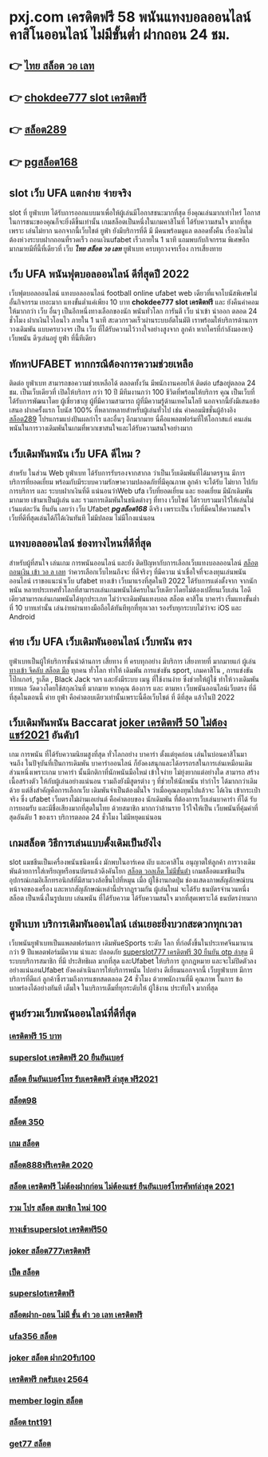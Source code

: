 # pxj.com เครดิตฟรี 58 พนันแทงบอลออนไลน์  คาสิโนออนไลน์ ไม่มีขั้นต่ำ  ฝากถอน 24 ชม.

## 👉 [ไทย สล็อต วอ เลท](https://member.mabet.net/?action=login)
## 👉 [chokdee777 slot เครดิตฟรี](https://member.mabet.net/?action=login)
## 👉 [สล็อต289](https://bio.link/tisawago)
## 👉 [pgสล็อต168](https://mabet.net/credit-free-50/)

##  slot  เว็บ UFA แตกง่าย จ่ายจริง

 slot ที่ ยูฟ่าเบท   ได้รับการออกแบบมาเพื่อให้ผู้เล่นมีโอกาสชนะมากที่สุด ยิ่งคุณเล่นมากเท่าไหร่ โอกาสในการชนะของคุณก็จะยิ่งดีขึ้นเท่านั้น  เกมสล็อตเป็นหนึ่งในเกมคาสิโนที่  ได้รับความสนใจ มากที่สุดเพราะ เล่นไม่ยาก  นอกจากนี้เว็บไชต์  ยูฟ่า ยังมีบริการที่ดี มี มีคนพร้อมดูแล ตลอดทั้งคืน  เรื่องเงินไม่ต้องห่วงระบบฝากถอนที่รวดเร็ว   ถอนเงินufabet  เร็วภายใน 1 นาที แถมพบกับกิจกรรม  พิเศษอีกมากมายมีที่นี้ที่เดียวที่ เว็บ ***ไทย สล็อต วอ เลท*** ยูฟ่าเบท   ครบทุกวงจรเรื่อง การเสี่ยงทาย


## เว็บ UFA พนันฟุตบอลออนไลน์    ดีที่สุดปี 2022

เว็บฟุตบอลออนไลน์ แทงบอลออนไลน์ football online   ufabet   web เดียวที่แจกโบนัสพิเศษไม่อั้นกิจกรรม  เยอะมาก แทงขั้นต่ำแค่เพียง 10 บาท **chokdee777 slot เครดิตฟรี** และ ยังคืนค่าคอมให้มากกว่า เว็บ อื่นๆ เป็นอีกหนึ่งทางเลือกของนัก พนันทั่วโลก การันตี เว็บ  นำเข้า   นำออก  ตลอด 24 ชั่วโมง   ฝากเงินไวโอนไว ภายใน 1 นาที สะดวกรวดเร็วผ่านระบบอัตโนมัติ เราพร้อมให้บริการด้านการ วางเดิมพัน แบบครบวงจร เป็น เว็บ ที่ได้รับความไว้วางใจอย่างสูงจาก  ลูกค้า หากใครที่กำลังมองหา}  เว็บพนัน ดีๆเล่นอยู่  ยูฟ่า ที่นี้ทีเดียว


##  ทักหาUFABET หากกรณีต้องการความช่วยเหลือ

ติดต่อ ยูฟ่าเบท สามารถขอความช่วยเหลือได้  ตลอดทั้งวัน มีพนักงานคอยให้ ติดต่อ ufaอยู่ตลอด 24 ชม. เป็นเว็บเดียวที่  เปิดให้บริการ กว่า 10 ปี มีทีมงานกว่า 100 ชีวิตที่พร้อมให้บริการ คุณ เป็นเว็บที่ได้รับการพัฒนาโดย ผู้เชี่ยวชาญ ผู้ที่มีความสามารถ ผู้ที่มีความรู้ด้านเทคโนโลยี นอกจากนี้ยังมีเสนอข้อเสนอ  ฝากครั้งแรก โบนัส 100%  ที่หลากหลายสำหรับผู้เล่นทั่วไป เช่น ค่าคอมมิชชั่นผู้อ้างอิง [สล็อต289](https://mabet.net/credit-free-50/) โปรแกรมแบ่งปันผลกำไร และอื่นๆ อีกมากมาย นี่คือแพลตฟอร์มที่ให้โอกาสแก่ คนเล่นพนันในการวางเดิมพันในเกมที่พวกเขาสนใจและได้รับความสนใจอย่างมาก

##  เว็บเดิมพันพนัน เว็บ UFA ดีไหม ?

สำหรับ ในส่วน Web ยูฟ่าเบท  ได้รับการรับรองจากสากล ว่าเป็นเว็บเดิมพันที่ได้มาตรฐาน  มีการบริการที่ยอดเยี่ยม พร้อมกับมีระบบความรักษาความปลอดภัยที่มีคุณภาพ ลูกค้า  จะได้รับ ไม่ยาก ไปกับการบริการ  และ ระบบฝากเงินที่ดี  แน่นอนว่าWeb   ufa  เว็บที่ยอดเยี่ยม  และ ยอดเยี่ยม  มีนักเดิมพันมากมาย   เข้ามาเป็นผู้เล่น  และ รวมการเดิมพันในชนิดต่างๆ ที่ทาง เว็บไซต์ ได้รวบรวมมาไว้ให้เล่นไม่เว้นแต่ละวัน  ยืนยัน เลยว่า เว็บ Ufabet ***pgสล็อต168***  ดีจริง  เพราะเป็น เว็บที่มีคนให้ความสนใจ เว็บที่ดีที่สุดเล่นได้ก็ได้เงินทันที ไม่มีปลอม ไม่มีโกงแน่นอน


## แทงบอลออนไลน์ ช่องทางไหนที่ดีที่สุด 

สำหรับผู้ที่สนใจ เล่นเกม การพนันออนไลน์ และยัง ติดปัญหากับการเลือกเว็บแทงบอลออนไลน์ [สล็อต ถอนเงิน เข้า วอ ล เลท](https://mabet.net/register/) ว่าควรเลือกเว็บไหนถึงจะ ที่ดีจริงๆ ที่มีความ น่าเชื่อใจที่จะลงทุนเล่นพนันออนไลน์ เราขอแนะนำเว็บ ufabet ทางเข้า  เว็บมาแรงที่สุดในปี 2022 ได้รับการแต่งตั้งจาก จากนักพนัน หลายประเทศทั่วโลกที่สามารถเล่นเกมพนันได้ครบในเว็บเดียวโดยไม่ต้องเปลี่ยนเว็บเล่น ไอดีเดียวสามารถเล่นเกมพนันได้ทุกประเภท ไม่ว่าจะเดิมพันแทงบอล สล็อต คาสิโน บาคาร่า เริ่มแทงขั้นต่ำที่ 10 บาทเท่านั้น เล่นง่ายผ่านทางมือถือได้ทันทีทุกที่ทุกเวลา รองรับทุกระบบไม่ว่าจะ  iOS และ Android 


## ค่าย เว็บ UFA เว็บเดิมพันออนไลน์  เว็บพนัน ตรง  

ยูฟ่าเบทเป็นผู้ให้บริการชั้นนำด้านการ เสี่ยทาง ที่ ครบทุกอย่าง มีบริการ เสี่ยงทายที่ มากมายแก่ ผู้เล่น [ทางเข้า จีคลับ สล็อต มือ](https://mabet.net/credit-free-50/) ทุกคน ทั่วโลก  ทำให้ เดิมพัน การแข่งขัน sport, เกมคาสิโน , การแข่งขันโป๊กเกอร์, รูเล็ต ,  Black Jack ฯลฯ และยังมีระบบ เมนู ที่ใช้งานง่าย ซึ่งช่วยให้ผู้ใช้   ทำให้วางเดิมพัน ทายผล วัดดวงโดยใช้สกุลเงินที่ มากมาย  หากคุณ ต้องการ  และ  ตามหา  เว็บพนันออนไลน์เว็บตรง  ที่ดีที่สุดในตอนนี้ ค่าย  ยูฟ่า คือคำตอบเดียวเท่านั้นเพราะนี้คือเว็บไชต์ ที่ ดีที่สุด แล้วในปี 2022


##  เว็บเดิมพันพนัน Baccarat  [joker เครดิตฟรี 50 ไม่ต้องแชร์2021](https://mabet.net/20-free-100/) อันดับ1

เกม การพนัน ที่ได้รับความนิยมสูงที่สุด ทั่วโลกอย่าง  บาคาร่า ตั้งแต่ยุคก่อน เล่นในบ่อนคาสิโนมาจนถึง ในปัจุบันที่เป็นการเดิมพัน บาคาร่าออนไลน์ ก็ยังคงสนุกและได้อรรถรสในการเล่นเหมือนเดิม ส่วนหนึ่งเพราะเกม บาคาร่า นั้นมีกติกาที่นักพนันมือใหม่  เข้าใจง่าย ไม่ยุ่งยากแต่อย่างใด  สามารถ สร้างเนื้อสร้างตัว ให้กับผู้เล่นอย่างแน่นอน  รวมถึงยังมีสูตรต่าง ๆ ที่ช่วยให้นักพนัน ทำกำไร ได้มากกว่าเดิมด้วย แต่สิ่งสำคัญคือการเลือกเว็บ เดิมพันจำเป็นต้องมั่นใจ ว่าเมื่อคุณลงทุนไปแล้วจะ ได้เงิน เข้ากระเป๋าจริง ซึ่ง  ufabet เว็บตรงไม่ผ่านเอเย่นต์  คือคำตอบของ นักเดิมพัน ที่ต้องการเว็บเล่นบาคาร่า ที่ได้ รับการยอมรับ และมีชื่อเสียงมากที่สุดในไทย ด้วยสมาชิก มากกว่าล้านราย ไว้ใจให้เป็น  เว็บพนันที่คุ้มค่าที่สุดอันดับ 1 ของเรา บริการตลอด 24 ชั่วโมง ไม่มีหยุดแน่นอน

##  เกมสล็อต วิธีการเล่นแบบดั้งเดิมเป็นยังไง

 slot แมชชีนเป็นเครื่องพนันชนิดหนึ่ง มักพบในอาร์เคด ผับ และคาสิโน อนุญาตให้ลูกค้า   การวางเดิมพันด้วยการใส่เหรียญหรือธนบัตรแล้วดึงคันโยก [สล็อต วอลเล็ต ไม่มีขั้นต่ํา](https://mabet.net/)  เกมสล็อตแมชชีนเป็นอุปกรณ์เกมอิเล็กทรอนิกส์ที่มีสามวงล้อขึ้นไปที่หมุน เมื่อ ผู้ใช้งานกดปุ่ม ช่องแสดงภาพสัญลักษณ์บนหน้าจอของเครื่อง และหากสัญลักษณ์เหล่านี้ปรากฏรวมกัน  ผู้เล่นใหม่ จะได้รับ ธนบัตรจำนวนหนึ่ง สล็อต เป็นหนึ่งในรูปแบบ  เล่นพนัน ที่ได้รับความ  ได้รับความสนใจ มากที่สุดเพราะได้ ธนบัตรง่ายมาก


## ยูฟ่าเบท บริการเดิมพันออนไลน์  เล่นเยอะยิ่งบวกสะดวกทุกเวลา

 เว็บพนันยูฟ่าเบทเป็นแพลตฟอร์มการ เดิมพันeSports ระดับ โลก ที่ก่อตั้งขึ้นในประเทศจีนมานานกว่า 9 ปีแพลตฟอร์มมีความ น่าและ ปลอดภัย [superslot777 เครดิตฟรี 30 ยืนยัน otp ล่าสุด](https://mabet.net/)  มีระบบบริการสมาชิก ที่มี ประสิทธิผล   มากที่สุด และUfabet ให้บริการ ถูกกฎหมาย และจะไม่ปิดตัวลงอย่างแน่นอนUfabet ยังคงดำเนินการให้บริการพนัน ไปอย่าง ดีเยี่ยมนอกจากนี้ เว็บยูฟ่าเบท  มีการบริการที่ดีแก่ ลูกค้าซึ่งรวมถึงการแชทสดตลอด 24 ชั่วโมง ด้วยพนักงานที่มี  คุณภาพ ในการ ข้อบกพร่องได้อย่างทันที  เต็มใจ ในบริการเต็มที่ทุกระดับให้ ผู้ใช้งาน ประทับใจ มากที่สุด 

## ศูนย์รวมเว็บพนันออนไลน์ที่ดีที่สุด

### [เครดิตฟรี 15 บาท](https://atom.io/themes/PG%20เว็บตรง%20%20bet2you%20เครดิตฟรี%20008%20สล็อต%2020รับ100%20ของแท้%20100%)
### [superslot เครดิตฟรี 20 ยืนยันเบอร์](https://atom.io/themes/PG%20เว็บตรง%20%20สล็อต88%20008%20สล็อต%2020รับ100%20ของแท้%20100%)
### [สล็อต ยืนยันเบอร์โทร รับเครดิตฟรี ล่าสุด ฟรี2021](https://atom.io/themes/PG%20เว็บตรง%20%20mafia%20เครดิตฟรี%20100%20008%20สล็อต%2020รับ100%20ของแท้%20100%)
### [สล็อต98](https://atom.io/themes/PG%20เว็บตรง%20%20ปั่นสล็อต%20เครดิตฟรี%20008%20สล็อต%2020รับ100%20ของแท้%20100%)
### [สล็อต 350](https://atom.io/themes/PG%20เว็บตรง%20%20สล็อต%20เว็บเดียวจบ%20ทุกค่าย%20008%20สล็อต%2020รับ100%20ของแท้%20100%)
### [เกม สล็อต](https://atom.io/themes/PG%20เว็บตรง%20%20สล็อต%20ฝากถอน%20true%20wallet%20เว็บตรง%20008%20สล็อต%2020รับ100%20ของแท้%20100%)
### [สล็อต888ฟรีเครดิต 2020](https://atom.io/themes/PG%20เว็บตรง%20%20lucia%2068%20เครดิตฟรี%20008%20สล็อต%2020รับ100%20ของแท้%20100%)
### [สล็อต เครดิตฟรี ไม่ต้องฝากก่อน ไม่ต้องแชร์ ยืนยันเบอร์โทรศัพท์ล่าสุด 2021](https://atom.io/themes/PG%20เว็บตรง%20%20ซุปเปอร์%20สล็อต%20ล่าสุด%20008%20สล็อต%2020รับ100%20ของแท้%20100%)
### [รวม โปร สล็อต สมาชิก ใหม่ 100](https://atom.io/themes/PG%20เว็บตรง%20%20สล็อต%20wallet%20เครดิตฟรี%20008%20สล็อต%2020รับ100%20ของแท้%20100%)
### [ทางเข้าsuperslot เครดิตฟรี50](https://atom.io/themes/PG%20เว็บตรง%20%20october%20เครดิตฟรี%20008%20สล็อต%2020รับ100%20ของแท้%20100%)
### [joker สล็อต777เครดิตฟรี](https://atom.io/themes/PG%20เว็บตรง%20%20superslot1234%20เครดิตฟรี%2050%20ล่าสุด%20008%20สล็อต%2020รับ100%20ของแท้%20100%)
### [เป็ด สล็อต](https://atom.io/themes/PG%20เว็บตรง%20%20เครดิตฟรี%20100%20ไม่ต้องทำกิจกรรม2022%20008%20สล็อต%2020รับ100%20ของแท้%20100%)
### [superslotเครดิตฟรี](https://atom.io/themes/PG%20เว็บตรง%20%20win555%20เครดิตฟรี%20008%20สล็อต%2020รับ100%20ของแท้%20100%)
### [สล็อตฝาก-ถอน ไม่มี ขั้น ต่ํา วอ เลท เครดิตฟรี](https://atom.io/themes/PG%20เว็บตรง%20%20สล็อต%20เว็บตรง%20ฝากถอน%20ไม่มี%20ขั้นต่ำ%20008%20สล็อต%2020รับ100%20ของแท้%20100%)
### [ufa356 สล็อต](https://atom.io/themes/PG%20เว็บตรง%20%20สล็อต%20xo%20ฝาก%20ถอน%20ไม่มี%20ขั้น%20ต่ํา%202021%20008%20สล็อต%2020รับ100%20ของแท้%20100%)
### [joker สล็อต ฝาก20รับ100](https://atom.io/themes/PG%20เว็บตรง%20%20thaislotเครดิตฟรี%20008%20สล็อต%2020รับ100%20ของแท้%20100%)
### [เครดิตฟรี กดรับเอง 2564](https://atom.io/themes/PG%20เว็บตรง%20%20จีคลับ168%20จีคลับ%20สล็อต%20มือถ%20008%20สล็อต%2020รับ100%20ของแท้%20100%)
### [member login สล็อต](https://atom.io/themes/PG%20เว็บตรง%20%20texasสล็อต%20008%20สล็อต%2020รับ100%20ของแท้%20100%)
### [สล็อต tnt191](https://atom.io/themes/PG%20เว็บตรง%20%20สล็อต%20ยืนยัน%20otp%20รับเครดิตฟรีล่าสุด%20008%20สล็อต%2020รับ100%20ของแท้%20100%)
### [get77 สล็อต](https://atom.io/themes/PG%20เว็บตรง%20%20สล็อต%20joker%20เว็บตรง%20ไม่ผ่านเอเย่นต์%20008%20สล็อต%2020รับ100%20ของแท้%20100%)